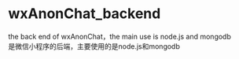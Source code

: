 # wxAnonChat_backend
the back end of wxAnonChat，the main use is node.js and mongodb  
是微信小程序的后端，主要使用的是node.js和mongodb  
